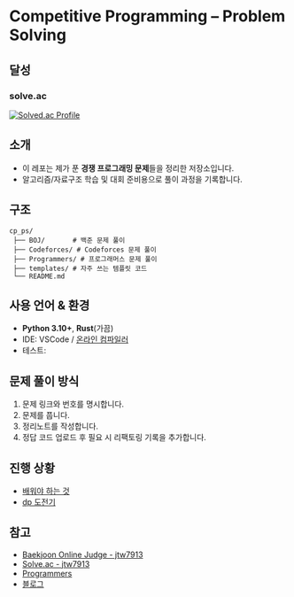 # Competitive Programming – Problem Solving

## 달성
### solve.ac
[![Solved.ac Profile](http://mazassumnida.wtf/api/v2/generate_badge?boj=jtw7913)](https://solved.ac/jtw7913/)

## 소개

* 이 레포는 제가 푼 **경쟁 프로그래밍 문제**들을 정리한 저장소입니다.
* 알고리즘/자료구조 학습 및 대회 준비용으로 풀이 과정을 기록합니다.

## 구조

```
cp_ps/
 ├── BOJ/       # 백준 문제 풀이
 ├── Codeforces/ # Codeforces 문제 풀이
 ├── Programmers/ # 프로그래머스 문제 풀이
 ├── templates/ # 자주 쓰는 템플릿 코드
 └── README.md
```

## 사용 언어 & 환경

* **Python 3.10+**, **Rust**(가끔)
* IDE: VSCode / [온라인 컴파일러](https://www.mycompiler.io/ko/new/python)
* 테스트: 

## 문제 풀이 방식

1. 문제 링크와 번호를 명시합니다.
2. 문제를 풉니다.
3. 정리노트를 작성합니다.
4. 정답 코드 업로드 후 필요 시 리팩토링 기록을 추가합니다.


## 진행 상황
* [배워야 하는 것](https://github.com/hafskjfha/cp_ps/issues/5)
* [dp 도전기](https://github.com/hafskjfha/cp_ps/issues/6)


## 참고

* [Baekjoon Online Judge - jtw7913](https://www.acmicpc.net/user/jtw7913)
* [Solve.ac - jtw7913](https://solved.ac/profile/jtw7913)
* [Programmers](https://programmers.co.kr/)
* [블로그](https://jtw7977.tistory.com/m/)



